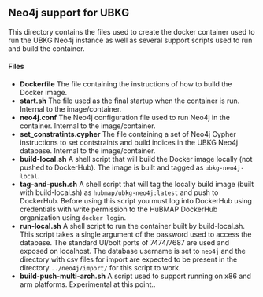 ## Neo4j support for UBKG

This directory contains the files used to create the docker container used to run the UBKG Neo4j instance as well as several support scripts used to run and build the container.

#### Files
 - **Dockerfile** The file containing the instructions of how to build the Docker image.
 - **start.sh** The file used as the final startup when the container is run.  Internal to the image/container.
 - **neo4j.conf** The Neo4j configuration file used to run Neo4j in the container.  Internal to the image/container.
 - **set_constratints.cypher** The file containing a set of Neo4j Cypher instructions to set contstraints and build indices in the UBKG Neo4j database.  Internal to the image/container.
 - **build-local.sh** A shell script that will build the Docker image locally (not pushed to DockerHub).  The image is built and tagged as `ubkg-neo4j-local`.
 - **tag-and-push.sh** A shell script that will tag the locally build image (built with build-local.sh) as `hubmap/ubkg-neo4j:latest` and push to DockerHub.  Before using this script you must log into DockerHub using credentials with write permission to the HuBMAP DockerHub organization using `docker login`.
 - **run-local.sh** A shell script to run the container built by build-local.sh.  This script takes a single argument of the password used to access the database.  The standard UI/bolt ports of 7474/7687 are used and exposed on localhost.  The database username is set to `neo4j` and the directory with csv files for import are expected to be present in the directory `../neo4j/import/` for this script to work.
 - **build-push-multi-arch.sh** A script used to support running on x86 and arm platforms.  Experimental at this point..
